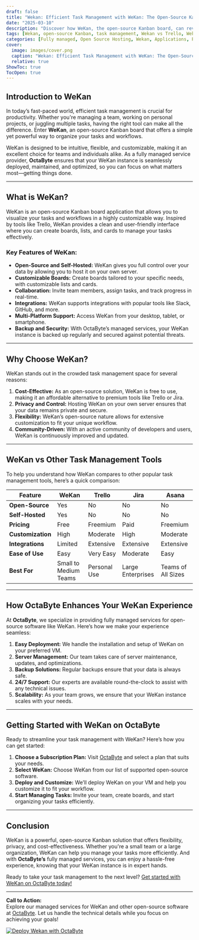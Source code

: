 ```yaml
---
draft: false
title: "Wekan: Efficient Task Management with WeKan: The Open-Source Kanban Solution"
date: "2025-03-10"
description: "Discover how WeKan, the open-source Kanban board, can revolutionize your task management. Learn about its features, benefits, and how it compares to other popular task management tools. Perfect for teams and individuals seeking a flexible, self-hosted solution."
tags: [Wekan, open-source Kanban, task management, Wekan vs Trello, Wekan vs Jira, self-hosted task management, open-source project management, Wekan features, Kanban board software, OctaByte managed services]
categories: [Fully managed, Open Source Hosting, Wekan, Applications, Project Management]
cover:
  image: images/cover.png
  caption: "Wekan: Efficient Task Management with WeKan: The Open-Source Kanban Solution"
  relative: true
ShowToc: true
TocOpen: true
---
```



## Introduction to WeKan

In today’s fast-paced world, efficient task management is crucial for productivity. Whether you're managing a team, working on personal projects, or juggling multiple tasks, having the right tool can make all the difference. Enter **WeKan**, an open-source Kanban board that offers a simple yet powerful way to organize your tasks and workflows.

WeKan is designed to be intuitive, flexible, and customizable, making it an excellent choice for teams and individuals alike. As a fully managed service provider, **OctaByte** ensures that your WeKan instance is seamlessly deployed, maintained, and optimized, so you can focus on what matters most—getting things done.

---

## What is WeKan?

WeKan is an open-source Kanban board application that allows you to visualize your tasks and workflows in a highly customizable way. Inspired by tools like Trello, WeKan provides a clean and user-friendly interface where you can create boards, lists, and cards to manage your tasks effectively.

### Key Features of WeKan:

- **Open-Source and Self-Hosted:** WeKan gives you full control over your data by allowing you to host it on your own server.
- **Customizable Boards:** Create boards tailored to your specific needs, with customizable lists and cards.
- **Collaboration:** Invite team members, assign tasks, and track progress in real-time.
- **Integrations:** WeKan supports integrations with popular tools like Slack, GitHub, and more.
- **Multi-Platform Support:** Access WeKan from your desktop, tablet, or smartphone.
- **Backup and Security:** With OctaByte’s managed services, your WeKan instance is backed up regularly and secured against potential threats.

---

## Why Choose WeKan?

WeKan stands out in the crowded task management space for several reasons:

1. **Cost-Effective:** As an open-source solution, WeKan is free to use, making it an affordable alternative to premium tools like Trello or Jira.
2. **Privacy and Control:** Hosting WeKan on your own server ensures that your data remains private and secure.
3. **Flexibility:** WeKan’s open-source nature allows for extensive customization to fit your unique workflow.
4. **Community-Driven:** With an active community of developers and users, WeKan is continuously improved and updated.

---

## WeKan vs Other Task Management Tools

To help you understand how WeKan compares to other popular task management tools, here’s a quick comparison:

| Feature                | WeKan               | Trello              | Jira                | Asana               |
|------------------------|---------------------|---------------------|---------------------|---------------------|
| **Open-Source**        | Yes                 | No                  | No                  | No                  |
| **Self-Hosted**        | Yes                 | No                  | No                  | No                  |
| **Pricing**            | Free                | Freemium            | Paid                | Freemium            |
| **Customization**      | High                | Moderate            | High                | Moderate            |
| **Integrations**       | Limited             | Extensive           | Extensive           | Extensive           |
| **Ease of Use**        | Easy                | Very Easy           | Moderate            | Easy                |
| **Best For**           | Small to Medium Teams | Personal Use       | Large Enterprises   | Teams of All Sizes  |

---

## How OctaByte Enhances Your WeKan Experience

At **OctaByte**, we specialize in providing fully managed services for open-source software like WeKan. Here’s how we make your experience seamless:

1. **Easy Deployment:** We handle the installation and setup of WeKan on your preferred VM.
2. **Server Management:** Our team takes care of server maintenance, updates, and optimizations.
3. **Backup Solutions:** Regular backups ensure that your data is always safe.
4. **24/7 Support:** Our experts are available round-the-clock to assist with any technical issues.
5. **Scalability:** As your team grows, we ensure that your WeKan instance scales with your needs.

---

## Getting Started with WeKan on OctaByte

Ready to streamline your task management with WeKan? Here’s how you can get started:

1. **Choose a Subscription Plan:** Visit [OctaByte](https://octabyte.io) and select a plan that suits your needs.
2. **Select WeKan:** Choose WeKan from our list of supported open-source software.
3. **Deploy and Customize:** We’ll deploy WeKan on your VM and help you customize it to fit your workflow.
4. **Start Managing Tasks:** Invite your team, create boards, and start organizing your tasks efficiently.

---

## Conclusion

WeKan is a powerful, open-source Kanban solution that offers flexibility, privacy, and cost-effectiveness. Whether you're a small team or a large organization, WeKan can help you manage your tasks more efficiently. And with **OctaByte’s** fully managed services, you can enjoy a hassle-free experience, knowing that your WeKan instance is in expert hands.

Ready to take your task management to the next level? [Get started with WeKan on OctaByte today!](https://octabyte.io)

---

**Call to Action:**  
Explore our managed services for WeKan and other open-source software at [OctaByte](https://octabyte.io). Let us handle the technical details while you focus on achieving your goals!

[![Deploy Wekan with OctaByte](/images/deploy-on-octabyte.png)](https://octabyte.io/fully-managed-open-source-services/applications/project-management/wekan)